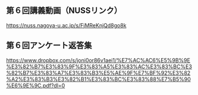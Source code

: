 ## 第６回講義動画（NUSSリンク） <br>
https://nuss.nagoya-u.ac.jp/s/FjMReKnjQd8go8k
## 第６回アンケート返答集 <br>
https://www.dropbox.com/s/joni0or86v1aei1/%E7%AC%AC6%E5%9B%9E%E3%82%B7%E3%83%9F%E3%83%A5%E3%83%AC%E3%83%BC%E3%82%B7%E3%83%A7%E3%83%B3%E5%AE%9F%E7%BF%92%E3%82%A2%E3%83%B3%E3%82%B1%E3%83%BC%E3%83%88%E7%B5%90%E6%9E%9C.pdf?dl=0
